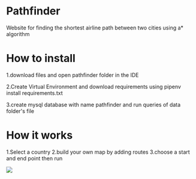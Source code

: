 # Pathfinder
Website for finding the shortest airline path between two cities using a* algorithm


# How to install

1.download files and open pathfinder folder in the IDE

2.Create Virtual Environment and download requirements using pipenv install requirements.txt

3.create mysql database with name pathfinder and run queries of data folder's file


# How it works

1.Select a country
2.build your own map by adding routes
3.choose a start and end point then run

![](https://github.com/Modar-Mulla/Pathfinder/blob/main/20220828223120_Trim%20(1).gif)
